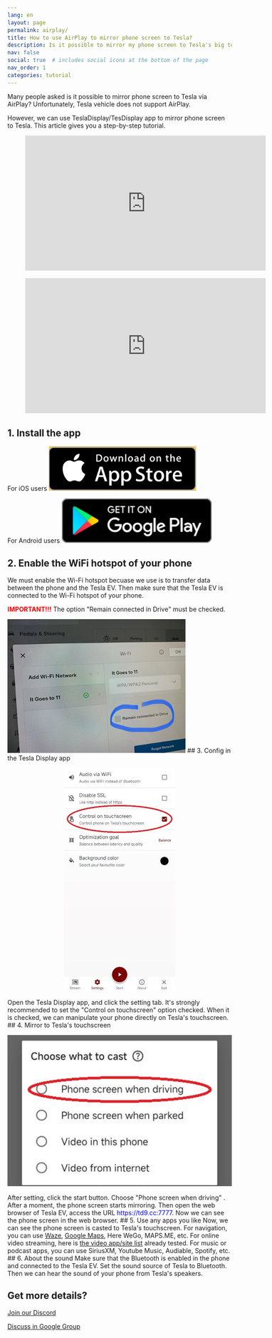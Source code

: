 ```yaml
---
lang: en
layout: page
permalink: airplay/
title: How to use AirPlay to mirror phone screen to Tesla?
description: Is it possible to mirror my phone screen to Tesla's big touchscreen via AirPlay?
nav: false
social: true  # includes social icons at the bottom of the page
nav_order: 1
categories: tutorial
---
```


Many people asked is it possible to mirror phone screen to Tesla via AirPlay? Unfortunately, Tesla vehicle does not support AirPlay. 

However, we can use TeslaDisplay/TesDisplay app to mirror phone screen to Tesla. This article gives you a step-by-step tutorial.

<!-- blank line -->
<figure class= "video-container" >
  <iframe width= "540"  height= "303"  src= "https://www.youtube.com/embed/7gpRzQRM3uk"  frameborder= "0"  allowfullscreen= "true" > </iframe>
</figure>
<!-- blank line -->

<!-- blank line -->
<figure class= "video-container" >
  <iframe width= "540"  height= "303"  src= "https://www.youtube.com/embed/aocOKvVqriA"  frameborder= "0"  allowfullscreen= "true" > </iframe>
</figure>
<!-- blank line -->

## 1. Install the app

For iOS users
<a id= "appstore"  href = "https://apps.apple.com/app/tesdisplay-screen-mirror/id6469987744" >
<img src= "/assets/img/app-store-badge.png"  height= "100px" >
</a>

For Android users
<a id= "googleplay"  href = "https://play.google.com/store/apps/details?id=io.github.blackpill.tesladisplay&referrer=utm_source%3Dgithub%26utm_medium%3Dorganic" >
<img src= "/assets/img/google-play-badge.svg"  height= "100px" >
</a>

## 2. Enable the WiFi hotspot of your phone
<p>We must enable the Wi-Fi hotspot becuase we use is to transfer data between the phone and the Tesla EV.
Then make sure that the Tesla EV is connected to the Wi-Fi hotspot of your phone.</p>
<p><span style= "color: red" ><b>IMPORTANT!!!</b></span> The option  "Remain connected in Drive"  must be checked.</p>
<img src= "/assets/img/wifi-connected.jpg"  height= "300px" >
## 3. Config in the Tesla Display app
<p style= "text-align: center;" >
<img src= "/assets/img/settings-nav.jpg"  alt= "The settings of Tesla Display app"  height= "500px" >
</p>
Open the Tesla Display app, and click the setting tab.
It's strongly recommended to set the  "Control on touchscreen"  option checked. When it is checked, we can manipulate your phone directly on Tesla's touchscreen.
## 4. Mirror to Tesla's touchscreen
<p style= "text-align: center;" >
<img src= "/assets/img/phone-screen.jpg"  alt= "The start choice of Tesla Display app"  width= "540px" >
</p>
After setting, click the start button. Choose  "Phone screen when driving" . After a moment, the phone screen starts mirroring.
Then open the web browser of Tesla EV, access the URL <span style= "color:blue" >https://td9.cc:7777</span>. Now we can see the phone screen in the web browser.
## 5. Use any apps you like
Now, we can see the phone screen is casted to Tesla's touchscreen.
For navigation, you can use <a href= "/waze" >Waze</a>, <a href= "/gmap" >Google Maps</a>, Here WeGo, MAPS.ME, etc.
For online video streaming, here is <a href= "/sites" >the video app/site list</a> already tested.
For music or podcast apps, you can use SiriusXM, Youtube Music, Audiable, Spotify, etc.
## 6. About the sound
Make sure that the Bluetooth is enabled in the phone and connected to the Tesla EV.
Set the sound source of Tesla to Bluetooth.
Then we can hear the sound of your phone from Tesla's speakers.

## Get more details?
<p><a href = "https://discord.gg/Tvbs9uWcN9"  target= "_blank" >Join our Discord</a></p>
<p><a href = "https://groups.google.com/g/tesla-display"  target= "_blank" >Discuss in Google Group</a></p>


